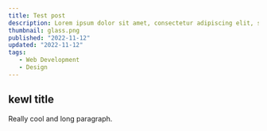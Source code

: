 ```yaml
---
title: Test post
description: Lorem ipsum dolor sit amet, consectetur adipiscing elit, sed do eiusmod tempor incididunt ut labore et dolore magna aliqua.
thumbnail: glass.png
published: "2022-11-12"
updated: "2022-11-12"
tags:
   - Web Development
   - Design
---
```


## kewl title

Really cool and long paragraph.
